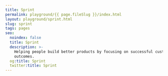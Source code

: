 ```yaml
---
title: Sprint
permalink: playground/{{ page.fileSlug }}/index.html
layout: playground/sprint.html
slug: sprint
tags: pages
seo:
  noindex: false
  title: Sprint
  description: >-
    Helping people build better products by focusing on successful customer
    outcomes.
  og:title: Sprint
  twitter:title: Sprint
---
```



